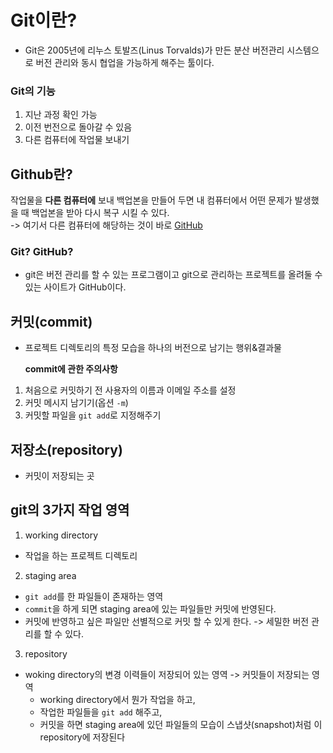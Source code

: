 # Git이란?

- Git은 2005년에 리누스 토발즈(Linus Torvalds)가 만든 분산 버전관리 시스템으로 버전 관리와 동시 협업을 가능하게 해주는 툴이다.

### Git의 기능

1. 지난 과정 확인 가능
2. 이전 번전으로 돌아갈 수 있음
3. 다른 컴퓨터에 작업물 보내기

## Github란?

작업물을 <b>다른 컴퓨터에</b> 보내 백업본을 만들어 두면 내 컴퓨터에서 어떤 문제가 발생했을 때 백업본을 받아 다시 복구 시킬 수 있다.  
-> 여기서 다른 컴퓨터에 해당하는 것이 바로 <u>GitHub</u>

### Git? GitHub?

- git은 버전 관리를 할 수 있는 프로그램이고 git으로 관리하는 프로젝트를 올려둘 수 있는 사이트가 GitHub이다.

## 커밋(commit)

- 프로젝트 디렉토리의 특정 모습을 하나의 버전으로 남기는 행위&결과물

  <b>commit에 관한 주의사항</b>

1. 처음으로 커밋하기 전 사용자의 이름과 이메일 주소를 설정
2. 커밋 메시지 남기기(옵션 `-m`)
3. 커밋할 파일을 `git add`로 지정해주기

## 저장소(repository)

- 커밋이 저장되는 곳

## git의 3가지 작업 영역

1. working directory

- 작업을 하는 프로젝트 디렉토리

2. staging area

- `git add`를 한 파일들이 존재하는 영역
- `commit`을 하게 되면 staging area에 있는 파일들만 커밋에 반영된다.
- 커밋에 반영하고 싶은 파일만 선별적으로 커밋 할 수 있게 한다. -> 세밀한 버전 관리를 할 수 있다.

3. repository

- woking directory의 변경 이력들이 저장되어 있는 영역 -> 커밋들이 저장되는 영역
  - working directory에서 뭔가 작업을 하고,
  - 작업한 파일들을 `git add` 해주고,
  - 커밋을 하면 staging area에 있던 파일들의 모습이 스냅샷(snapshot)처럼 이 repository에 저장된다
